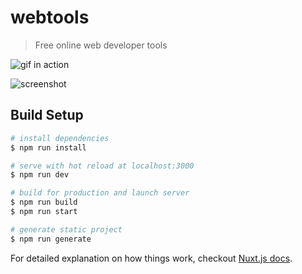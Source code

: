# webtools

> Free online web developer tools

![gif in action](https://media.giphy.com/media/VbcNNlZ8TDSV5QFscR/giphy.gif)

![screenshot](https://i.imgur.com/kVOxIBJ.png)


## Build Setup

``` bash
# install dependencies
$ npm run install

# serve with hot reload at localhost:3000
$ npm run dev

# build for production and launch server
$ npm run build
$ npm run start

# generate static project
$ npm run generate
```

For detailed explanation on how things work, checkout [Nuxt.js docs](https://nuxtjs.org).
